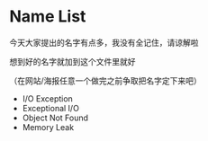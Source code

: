 # Name List

今天大家提出的名字有点多，我没有全记住，请谅解啦

想到好的名字就加到这个文件里就好

（在网站/海报任意一个做完之前争取把名字定下来吧）

* I/O Exception
* Exceptional I/O
* Object Not Found
* Memory Leak

